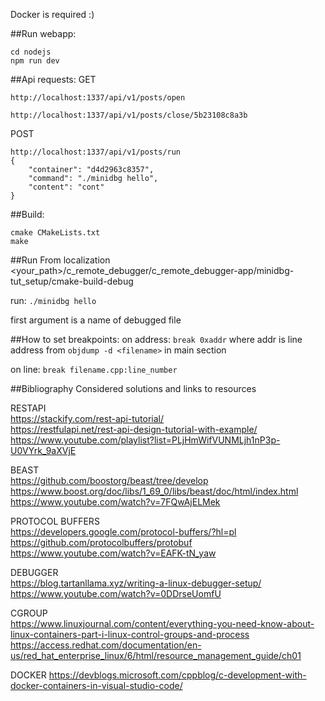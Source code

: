 Docker is required :)

##Run webapp:
```
cd nodejs
npm run dev
```

##Api requests:
GET
```
http://localhost:1337/api/v1/posts/open

http://localhost:1337/api/v1/posts/close/5b23108c8a3b
```

POST
```
http://localhost:1337/api/v1/posts/run
{
	"container": "d4d2963c8357",
	"command": "./minidbg hello",
	"content": "cont"
}
```



##Build:

```
cmake CMakeLists.txt
make
```

##Run
From localization
<your_path>/c_remote_debugger/c_remote_debugger-app/minidbg-tut_setup/cmake-build-debug

run:
```./minidbg hello```

first argument is a name of debugged file


##How to set breakpoints:
on address:
```break 0xaddr```
where addr is line address from `objdump -d <filename>` in main section

on line:
```break filename.cpp:line_number```










##Bibliography
Considered solutions and links to resources

RESTAPI  
https://stackify.com/rest-api-tutorial/  
https://restfulapi.net/rest-api-design-tutorial-with-example/  
https://www.youtube.com/playlist?list=PLjHmWifVUNMLjh1nP3p-U0VYrk_9aXVjE  

BEAST  
https://github.com/boostorg/beast/tree/develop  
https://www.boost.org/doc/libs/1_69_0/libs/beast/doc/html/index.html  
https://www.youtube.com/watch?v=7FQwAjELMek  

PROTOCOL BUFFERS  
https://developers.google.com/protocol-buffers/?hl=pl  
https://github.com/protocolbuffers/protobuf  
https://www.youtube.com/watch?v=EAFK-tN_yaw  

DEBUGGER  
https://blog.tartanllama.xyz/writing-a-linux-debugger-setup/  
https://www.youtube.com/watch?v=0DDrseUomfU  

CGROUP  
https://www.linuxjournal.com/content/everything-you-need-know-about-linux-containers-part-i-linux-control-groups-and-process  
https://access.redhat.com/documentation/en-us/red_hat_enterprise_linux/6/html/resource_management_guide/ch01  

DOCKER
https://devblogs.microsoft.com/cppblog/c-development-with-docker-containers-in-visual-studio-code/
